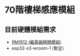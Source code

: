 # 70階樓梯感應模組

## 目前硬體模組需求

- [RM1612 (繼電器開關模組)](https://shop.cpu.com.tw/product/57754/info/?srsltid=AfmBOoqJjjL9UGWNydzd0hUegqVvdtodEfzsjreb_0qu8p0vXIiv0YFN)
- esp32-s3-wroom-1 (暫定)
